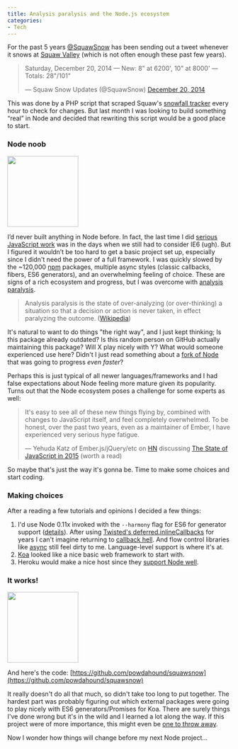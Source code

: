 ```yaml
---
title: Analysis paralysis and the Node.js ecosystem
categories:
- Tech
---
```


For the past 5 years [@SquawSnow](https://twitter.com/squawsnow) has been sending out a tweet whenever it snows at [Squaw Valley](http://squawalpine.com/) (which is not often enough these past few years).

<blockquote class="twitter-tweet" lang="en"><p>Saturday, December 20, 2014 — New: 8&quot; at 6200&#39;, 10&quot; at 8000&#39; — Totals: 28&quot;/101&quot;</p>&mdash; Squaw Snow Updates (@SquawSnow) <a href="https://twitter.com/SquawSnow/status/546334221917503488">December 20, 2014</a></blockquote>
<script async src="//platform.twitter.com/widgets.js" charset="utf-8"></script>

This was done by a PHP script that scraped Squaw's [snowfall tracker](http://squawalpine.com/skiing-riding/weather-conditions-webcams/squaw-valley-snowfall-tracker) every hour to check for changes. But last month I was looking to build something “real” in Node and decided that rewriting this script would be a good place to start.

### Node noob

<img src="{{ site.image_url }}Node.js_logo.svg.png" class="right" style="width: 10rem">

I’d never built anything in Node before. In fact, the last time I did [serious JavaScript work](/2007/06/plaxo-30-wap-and-pulse/) was in the days when we still had to consider IE6 (ugh). But I figured it wouldn’t be too hard to get a basic project set up, especially since I didn't need the power of a full framework. I was quickly slowed by the ~120,000 [npm](http://npmjs.org) packages, multiple async styles (classic callbacks, fibers, ES6 generators), and an overwhelming feeling of choice. These are signs of a rich ecosystem and progress, but I was overcome with [analysis paralysis](http://en.wikipedia.org/wiki/Analysis_paralysis).

> Analysis paralysis is the state of over-analyzing (or over-thinking) a situation so that a decision or action is never taken, in effect paralyzing the outcome. ([Wikipedia](http://en.wikipedia.org/wiki/Analysis_paralysis))

It's natural to want to do things "the right way", and I just kept thinking; Is this package already outdated? Is this random person on GitHub actually maintaining this package? Will X play nicely with Y? What would someone experienced use here? Didn't I just read something about a [fork of Node](https://iojs.org/) that was going to progress *even faster*?

Perhaps this is just typical of all newer languages/frameworks and I had false expectations about Node feeling more mature given its popularity. Turns out that the Node ecosystem poses a challenge for some experts as well:

> It's easy to see all of these new things flying by, combined with changes to JavaScript itself, and feel completely overwhelmed. To be honest, over the past two years, even as a maintainer of Ember, I have experienced very serious hype fatigue.
>
> — Yehuda Katz of Ember.js/jQuery/etc on [HN](https://news.ycombinator.com/item?id=8679624) discussing [The State of JavaScript in 2015](http://www.breck-mckye.com/blog/2014/12/the-state-of-javascript-in-2015/) (worth a read)

So maybe that's just the way it's gonna be. Time to make some choices and start coding.

### Making choices

After a reading a few tutorials and opinions I decided a few things:

1. I'd use Node 0.11x invoked with the `--harmony` flag for ES6 for generator support ([details](https://github.com/joyent/node/wiki/ES6-%28a.k.a.-Harmony%29-Features-Implemented-in-V8-and-Available-in-Node)). After using [Twisted's deferred.inlineCallbacks](http://twistedmatrix.com/documents/current/api/twisted.internet.defer.inlineCallbacks.html) for years I can't imagine returning to [callback hell](http://callbackhell.com/). And flow control libraries like [async](https://github.com/caolan/async) still feel dirty to me. Language-level support is where it's at.
1. [Koa](http://koajs.com/) looked like a nice basic web framework to start with.
1. Heroku would make a nice host since they [support Node well](https://devcenter.heroku.com/articles/getting-started-with-nodejs).

### It works!

<img src="{{ site.image_url }}squaw_thumbs_up.jpeg" class="right" style="width: 10rem">

And here's the code: [https://github.com/powdahound/squawsnow](https://github.com/powdahound/squawsnow)

It really doesn't do all that much, so didn't take too long to put together. The hardest part was probably figuring out which external packages were going to play nicely with ES6 generators/Promises for Koa. There are surely things I've done wrong but it's in the wild and I learned a lot along the way. If this project were of more importance, this might even be [one to throw away](http://stackoverflow.com/questions/78806/refactor-mercilessly-or-build-one-to-throw-away).

Now I wonder how things will change before my next Node project...
